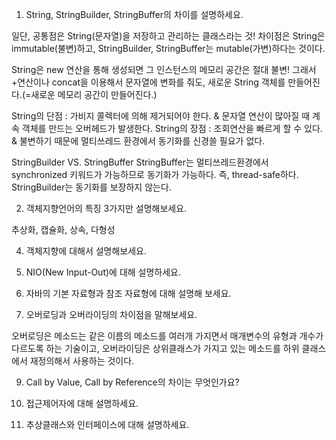 1. String, StringBuilder, StringBuffer의 차이를 설명하세요.

일단, 공통점은 String(문자열)을 저장하고 관리하는 클래스라는 것!
차이점은 String은 immutable(불변)하고, StringBuilder, StringBuffer는 mutable(가변)하다는 것이다.

String은 new 연산을 통해 생성되면 그 인스턴스의 메모리 공간은 절대 불변!
그래서 +연산이나 concat을 이용해서 문자열에 변화를 줘도, 새로운 String 객체를 만들어진다.(=새로운 메모리 공간이 만들어진다.)

String의 단점 : 가비지 콜렉터에 의해 제거되어야 한다. & 문자열 연산이 많아질 때 계속 객체를 만드는 오버헤드가 발생한다.
String의 장점 : 조회연산을 빠르게 할 수 있다. & 불변하기 때문에 멀티쓰레드 환경에서 동기화를 신경쓸 필요가 없다.

StringBuilder VS. StringBuffer 
StringBuffer는 멀티쓰레드환경에서 synchronized 키워드가 가능하므로 동기화가 가능하다. 즉, thread-safe하다.
StringBuilder는 동기화를 보장하지 않는다.

2. 객체지향언어의 특징 3가지만 설명해보세요.

추상화, 캡슐화, 상속, 다형성

4. 객체지향에 대해서 설명해보세요.

5. NIO(New Input-Out)에 대해 설명하세요.

6. 자바의 기본 자료형과 참조 자료형에 대해 설명해 보세요.

7. 오버로딩과 오버라이딩의 차이점을 말해보세요.

오버로딩은 메소드는 같은 이름의 메소드를 여러개 가지면서 매개변수의 유형과 개수가 다르도록 하는 기술이고,
오버라이딩은 상위클래스가 가지고 있는 메소드를 하위 클래스에서 재정의해서 사용하는 것이다.

9.  Call by Value, Call by Reference의 차이는 무엇인가요?

10.  접근제어자에 대해 설명하세요.
 
11. 추상클래스와 인터페이스에 대해 설명하세요.
 
<!--stackedit_data:
eyJoaXN0b3J5IjpbLTE4OTc5MDQ2MTMsLTE1NjQ0MDcyNDgsLT
E1MDc2MDgzMjgsNzkxMzk0NzYzLDE3MjkxMTQ4NzEsNzM2MTc1
NDA5XX0=
-->
